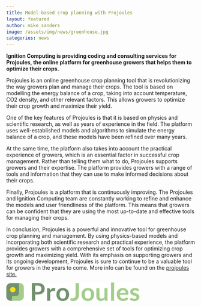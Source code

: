```yaml
---
title: Model-based crop planning with Projoules
layout: featured
author: mike_sanders
image: /assets/img/news/greenhouse.jpg
categories: news
---
```

**Ignition Computing is providing coding and consulting services for Projoules, the online platform for greenhouse growers that helps them to optimize their crops.**

Projoules is an online greenhouse crop planning tool that is revolutionizing the way growers plan and manage their crops. The tool is based on modelling the energy balance of a crop, taking into account temperature, CO2 density, and other relevant factors. This allows growers to optimize their crop growth and maximize their yield.

One of the key features of Projoules is that it is based on physics and scientific research, as well as years of experience in the field. The platform uses well-established models and algorithms to simulate the energy balance of a crop, and these models have been refined over many years. 

At the same time, the platform also takes into account the practical experience of growers, which is an essential factor in successful crop management. Rather than telling them what to do, Projoules supports growers and their expertise. The platform provides growers with a range of tools and information that they can use to make informed decisions about their crops.

Finally, Projoules is a platform that is continuously improving. The Projoules and Ignition Computing team are constantly working to refine and enhance the models and user friendliness of the platform. This means that growers can be confident that they are using the most up-to-date and effective tools for managing their crops.

In conclusion, Projoules is a powerful and innovative tool for greenhouse crop planning and management. By using physics-based models and incorporating both scientific research and practical experience, the platform provides growers with a comprehensive set of tools for optimizing crop growth and maximizing yield. With its emphasis on supporting growers and its ongoing development, Projoules is sure to continue to be a valuable tool for growers in the years to come. More info can be found on the [projoules site.](https://www.projoules.com/)

[![Projoules](/assets/img/clients/projoules.png)](https://www.projoules.com/)
